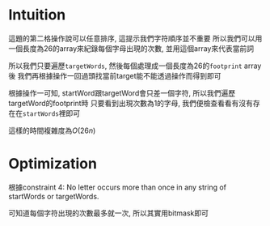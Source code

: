 # Intuition

這題的第二格操作說可以任意排序, 這提示我們字符順序並不重要
所以我們可以用一個長度為26的array來紀錄每個字母出現的次數, 並用這個array來代表當前詞

所以我們只要遍歷`targetWords`, 然後每個處理成一個長度為26的`footprint` array後
我們再根據操作一回過頭找當前target能不能透過操作而得到即可

根據操作一可知, startWord跟targetWord會只差一個字符, 所以我們遍歷targetWord的footprint時
只要看到出現次數為1的字母, 我們便檢查看看有沒有存在在`startWords`裡即可

這樣的時間複雜度為$O(26n)$

# Optimization

根據constraint 4: No letter occurs more than once in any string of startWords or targetWords.

可知道每個字符出現的次數最多就一次, 所以其實用bitmask即可